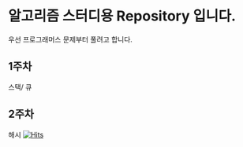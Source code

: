 # 알고리즘 스터디용 Repository 입니다.

우선 프로그래머스 문제부터 풀려고 합니다.

## 1주차
스택/ 큐

## 2주차
해시
[![Hits](https://hits.seeyoufarm.com/api/count/incr/badge.svg?url=https%3A%2F%2Fgithub.com%2Fgjbae1212%2Fhit-counter)](https://hits.seeyoufarm.com)
